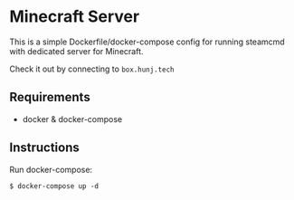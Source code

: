 # Minecraft Server

This is a simple Dockerfile/docker-compose config for running steamcmd with dedicated server for Minecraft.

Check it out by connecting to `box.hunj.tech`

## Requirements

- docker & docker-compose

## Instructions

Run docker-compose:

  ```shell
  $ docker-compose up -d
  ```

